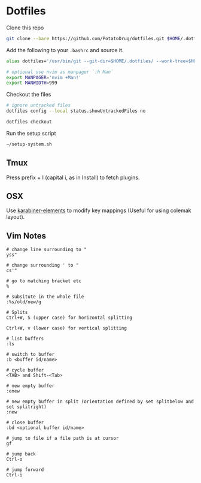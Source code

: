 # Dotfiles

Clone this repo
```bash
git clone --bare https://github.com/PotatoDrug/dotfiles.git $HOME/.dotfiles
```

Add the following to your `.bashrc` and source it.
```bash
alias dotfiles='/usr/bin/git --git-dir=$HOME/.dotfiles/ --work-tree=$HOME'

# optional use nvim as manpager `:h Man`
export MANPAGER='nvim +Man!'
export MANWIDTH=999
```

Checkout the files
```bash
# ignore untracked files
dotfiles config --local status.showUntrackedFiles no

dotfiles checkout
```

Run the setup script
```bash
~/setup-system.sh
```
## Tmux
Press prefix + I (capital i, as in Install) to fetch plugins.

## OSX

Use [karabiner-elements](https://github.com/pqrs-org/Karabiner-Elements) to modify key mappings (Useful for using colemak layout).

## Vim Notes
```
# change line surrounding to "
yss"

# change surrounding ' to "
cs'"

# go to matching bracket etc
%

# subsitute in the whole file
:%s/old/new/g

# Splits
Ctrl+W, S (upper case) for horizontal splitting

Ctrl+W, v (lower case) for vertical splitting

# list buffers
:ls

# switch to buffer
:b <buffer id/name>

# cycle buffer
<TAB> and Shift-<Tab>

# new empty buffer
:enew

# new empty buffer in split (orientation defined by set splitbelow and set splitright)
:new

# close buffer
:bd <optional buffer id/name>

# jump to file if a file path is at cursor
gf

# jump back
Ctrl-o

# jump forward
Ctrl-i
```
